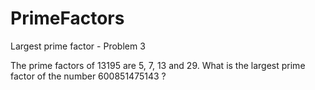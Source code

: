 # PrimeFactors
Largest prime factor - Problem 3

The prime factors of 13195 are 5, 7, 13 and 29.
What is the largest prime factor of the number 600851475143 ?
